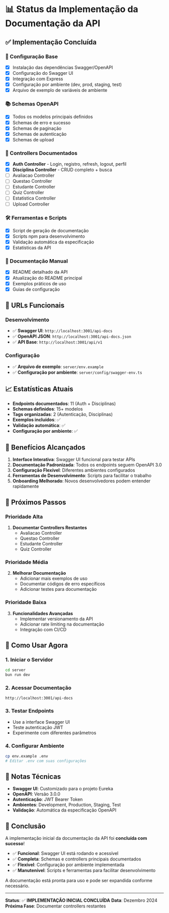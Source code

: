 # 📊 Status da Implementação da Documentação da API

## ✅ Implementação Concluída

### 🔧 Configuração Base
- [x] Instalação das dependências Swagger/OpenAPI
- [x] Configuração do Swagger UI
- [x] Integração com Express
- [x] Configuração por ambiente (dev, prod, staging, test)
- [x] Arquivo de exemplo de variáveis de ambiente

### 📚 Schemas OpenAPI
- [x] Todos os modelos principais definidos
- [x] Schemas de erro e sucesso
- [x] Schemas de paginação
- [x] Schemas de autenticação
- [x] Schemas de upload

### 🎯 Controllers Documentados
- [x] **Auth Controller** - Login, registro, refresh, logout, perfil
- [x] **Disciplina Controller** - CRUD completo + busca
- [ ] Avaliacao Controller
- [ ] Questao Controller
- [ ] Estudante Controller
- [ ] Quiz Controller
- [ ] Estatistica Controller
- [ ] Upload Controller

### 🛠️ Ferramentas e Scripts
- [x] Script de geração de documentação
- [x] Scripts npm para desenvolvimento
- [x] Validação automática da especificação
- [x] Estatísticas da API

### 📖 Documentação Manual
- [x] README detalhado da API
- [x] Atualização do README principal
- [x] Exemplos práticos de uso
- [x] Guias de configuração

## 🔗 URLs Funcionais

### Desenvolvimento
- ✅ **Swagger UI**: `http://localhost:3001/api-docs`
- ✅ **OpenAPI JSON**: `http://localhost:3001/api-docs.json`
- ✅ **API Base**: `http://localhost:3001/api/v1`

### Configuração
- ✅ **Arquivo de exemplo**: `server/env.example`
- ✅ **Configuração por ambiente**: `server/config/swagger-env.ts`

## 📈 Estatísticas Atuais

- **Endpoints documentados**: 11 (Auth + Disciplinas)
- **Schemas definidos**: 15+ modelos
- **Tags organizadas**: 2 (Autenticação, Disciplinas)
- **Exemplos incluídos**: ✅
- **Validação automática**: ✅
- **Configuração por ambiente**: ✅

## 🎯 Benefícios Alcançados

1. **Interface Interativa**: Swagger UI funcional para testar APIs
2. **Documentação Padronizada**: Todos os endpoints seguem OpenAPI 3.0
3. **Configuração Flexível**: Diferentes ambientes configurados
4. **Ferramentas de Desenvolvimento**: Scripts para facilitar o trabalho
5. **Onboarding Melhorado**: Novos desenvolvedores podem entender rapidamente

## 🔄 Próximos Passos

### Prioridade Alta
1. **Documentar Controllers Restantes**
   - Avaliacao Controller
   - Questao Controller
   - Estudante Controller
   - Quiz Controller

### Prioridade Média
2. **Melhorar Documentação**
   - Adicionar mais exemplos de uso
   - Documentar códigos de erro específicos
   - Adicionar testes para documentação

### Prioridade Baixa
3. **Funcionalidades Avançadas**
   - Implementar versionamento da API
   - Adicionar rate limiting na documentação
   - Integração com CI/CD

## 🚀 Como Usar Agora

### 1. Iniciar o Servidor
```bash
cd server
bun run dev
```

### 2. Acessar Documentação
```
http://localhost:3001/api-docs
```

### 3. Testar Endpoints
- Use a interface Swagger UI
- Teste autenticação JWT
- Experimente com diferentes parâmetros

### 4. Configurar Ambiente
```bash
cp env.example .env
# Editar .env com suas configurações
```

## 📝 Notas Técnicas

- **Swagger UI**: Customizado para o projeto Eureka
- **OpenAPI**: Versão 3.0.0
- **Autenticação**: JWT Bearer Token
- **Ambientes**: Development, Production, Staging, Test
- **Validação**: Automática da especificação OpenAPI

## 🎉 Conclusão

A implementação inicial da documentação da API foi **concluída com sucesso**! 

- ✅ **Funcional**: Swagger UI está rodando e acessível
- ✅ **Completa**: Schemas e controllers principais documentados
- ✅ **Flexível**: Configuração por ambiente implementada
- ✅ **Manutenível**: Scripts e ferramentas para facilitar desenvolvimento

A documentação está pronta para uso e pode ser expandida conforme necessário.

---

**Status**: ✅ **IMPLEMENTAÇÃO INICIAL CONCLUÍDA**
**Data**: Dezembro 2024
**Próxima Fase**: Documentar controllers restantes 